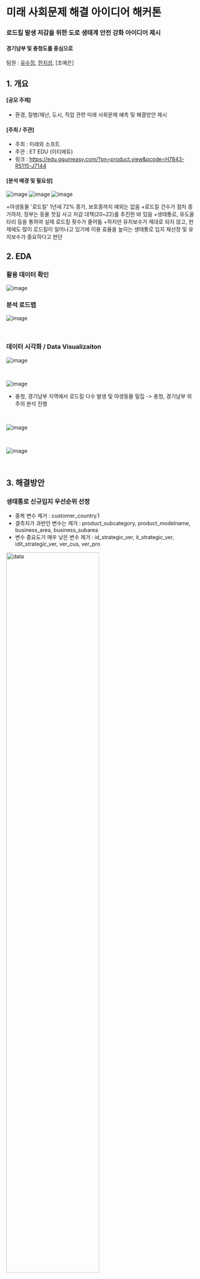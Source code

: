 # 미래 사회문제 해결 아이디어 해커톤

### 로드킬 발생 저감을 위한 도로 생태계 안전 강화 아이디어 제시
#### 경기남부 및 충청도를 중심으로

팀원 : [유수정](https://github.com/아줌마), [한지성](https://github.com/jiseong99), [조예은]



## 1. 개요
#### [공모 주제]
+ 환경, 질병/재난, 도시, 직업 관련 미래 사회문제 예측 및 해결방안 제시

#### [주최 / 주관]
+ 주최 : 미래와 소프트
+ 주관 : ET EDU (이티에듀)
+ 링크 : https://edu.ggumeasy.com/?pn=product.view&pcode=H7843-R5115-J7144

#### [분석 배경 및 필요성]
![image](https://github.com/jiseong99/FutureSocietyChallenge-Hackathon/assets/137580822/573f2795-f1c1-42d7-8670-5d2e108b445c)
![image](https://github.com/jiseong99/FutureSocietyChallenge-Hackathon/assets/137580822/d4bff781-a57c-48a6-9851-ff161b3e9bac)
![image](https://github.com/jiseong99/FutureSocietyChallenge-Hackathon/assets/137580822/2a02ca7c-b997-4e1f-8efc-b8db437b9f77)
<br/>

+야생동물 '로드킬' 1년새 72% 증가, 보호종까지 예외는 없음
+로드킬 건수가 점차 증가하자, 정부는 동물 찻길 사고 저감 대책(20~22)를 추진한 바 있음
+생태통로, 유도울타리 등을 통하여 실제 로드킬 횟수가 줄어듦
+하지만 유지보수가 제대로 되지 않고, 현재에도 많이 로드킬이 일어나고 있기에 이용 효율을 높이는 생태통로 입지 재선정 및 유지보수가 중요하다고 판단 



  
## 2. EDA
### 활용 데이터 확인
![image](https://github.com/jiseong99/FutureSocietyChallenge-Hackathon/assets/137580822/23d40689-de62-47cd-b0a6-3c0977c3801e)



### 분석 로드맵
![image](https://github.com/jiseong99/FutureSocietyChallenge-Hackathon/assets/137580822/855675bc-dd91-47d1-b6d2-6942df4f2059)



<br/>

### 데이터 시각화 / Data Visualizaiton
![image](https://github.com/jiseong99/FutureSocietyChallenge-Hackathon/assets/137580822/f6b78e94-e788-4c01-9818-4e79fb5dbe5a)

<br/>

![image](https://github.com/jiseong99/FutureSocietyChallenge-Hackathon/assets/137580822/df8dfb03-fb26-4c25-8dcc-717be463d9ad)

+ 충청, 경기남부 지역에서 로드킬 다수 발생 및 야생동물 밀집 -> 충청, 경기남부 위주의 분석 진행
  
<br/>

![image](https://github.com/jiseong99/FutureSocietyChallenge-Hackathon/assets/137580822/8efa05a5-418c-45b6-8a9f-03242a4c5ef1)

<br/>

![image](https://github.com/jiseong99/FutureSocietyChallenge-Hackathon/assets/137580822/87c7cab7-b07b-47db-b0dc-b224ad87b8b2)

<br/>

  
## 3. 해결방안
### 생태통로 신규입지 우선순위 선정
+ 중복 변수 제거 : customer_country.1
+ 결측치가 과반인 변수는 제거 : product_subcategory, product_modelname, business_area, business_subarea
+ 변수 중요도가 매우 낮은 변수 제거 : id_strategic_ver, it_strategic_ver, idit_strategic_ver, ver_cus, ver_pro

<img src="https://github.com/svng-zu/LG-AIMERS/assets/70852514/0b20e0d1-c783-4a7f-a6d9-bcb66c09792e" alt="data" width=70% height=70%>

### 관련 정책 아이디어
+ etc, other, others $\rightarrow$ etc
+ end-customer, end customer, end-user $\rightarrow$ end_user

<br/>

### 개수가 1개인 범주들을 기타 처리
+ 결측치와는 다르게 처리

<br/>

### 결측치 처리
+ 수치형 데이터는 0 대체해도 무방 했음
+ 범주형은 None이라는 문자열로 범주처럼 처리
<br/>

## 4. 모델링

### 모델 선택
#### autoML - pycaret 사용

__pycaret__ <br/>
ML workflow을 자동화 하는 opensource library로 여러 머신러닝 task에서 사용하는 모델들을 하나의 환경에서 비교하고 튜닝하는 등 간단한 코드를 통해 편리하게 사용할 수 있도록 자동화환 라이브러리

#### autoML 실행결과
<img src="https://github.com/svng-zu/LG-AIMERS/assets/70852514/1571c80d-74b2-40ce-bf06-91e4caea475e" alt="data" width=70% height=70%>

+ 각 모델에 대해서 어떤 모델을, 몇 개를 조합할 것인지에 대한 실험이 필요

<br/>

## 5. 과적합 핸들링

### 1. 언더샘플링
+ 타겟 변수의 True와 False 값의 비율이 약 11:1로 클래스 불균형이 심한 상태임
+ 이를 그대로 학습하게 되면 False 클래스에 편향된 모델이 되기 때문에 오버 샘플링 / 언더 샘플링을 진행
+ 실험 결과 언더 샘플링의 F1-score가 더 높아 언더 샘플링을 진행

정보 손실의 위험 $\rightarrow$ 앙상블 + 보팅으로 해결

<img src="https://github.com/svng-zu/LG-AIMERS/assets/70852514/cec9466f-2b4e-4ecc-9aae-41c4f86337ef" alt="data" width=50% height=50% left=0>

+ public score 0.2.. 에서 0.6 대로 상승

<br/>

### 2. 앙상블
+ 여러개의 예측 모델을 결합하여 과적합을 줄이고 모델을 일반화하는 방법
+ 앞서 고른 상위 5개 모델을 앙상블하여 모델 일반화 진행 함.

<br/>

### 3. 모델 학습 시 편향되어 학습되는 요인 찾기
+ train 데이터에서 customer_idx = 25096 의 경우 영업 횟수 2421 모두 성공한 것으로 관측됨. 
+ train 데이터의 True 개수가 4850개 임을 생각하면 위 idx에 편향되어 학습된다고 판단함
+ pubilc score 0.7대로 상승

<br/>

### 4. Voting
+ 언더 샘플링 시 정보손실의 문제가 있음.
+ False 데이터 54449 개를 랜덤 셔플 후, 모두 20등분하고 True와 합쳐 클래스 비율이 1:1인 데이터셋 20개를 생성.
+ 각 셔플의 모델에서의 결과를 확률로 받은 후 0, 1 클래스의 확률을 평균을 내어 최종 결과로 생성 (Soft voting)
$\rightarrow$ public score 0.02 정도 상승을 보임

<br/>

## 6. AB test
![image](https://github.com/Junoflows/LG_Aimers_phase2/assets/108385417/2717cbda-04ff-43da-87d6-7e2d8b8ca309)

+ 모델 학습은 GridSearch를 이용

<br/>

## 7. 결과 및 리뷰

### 모델 선택
앞서 선택한 5개 모델 중 5개, 3개, 1개로 나누어 앙상블 후 가장 public score가 높은 모델 선택
+ 'xgb' 1개 사용시 가장 성능이 높음.

### 리뷰
+ 실제 현업에서 사용하는 데이터는 전처리에 많은 시간을 쏟아야 한다는 것을 느낌
+ 과적합을 해결하기 위해 많은 고민을 했고 그 과정에서 데이터와 모델에 대한 이해를 키울 수 있었음
+ AutoML 의 pycaret 을 일찍 적용했더라면 실험 과정의 튜닝 시간을 효율적으로 사용했을 것 같음
+ 임의로 설정한 값들에 대해 정확한 튜닝을 하지 못하였던 것이 아쉬움(시간 및 제출 횟수 부족)

